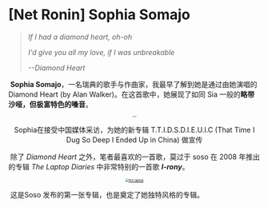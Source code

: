 # [Net Ronin] Sophia Somajo

> _If I had a diamond heart, oh-oh_
>
> *I'd give you all my love, if I was unbreakable*
>
> *--Diamond Heart*

​	**Sophia Somajo**，一名瑞典的歌手与作曲家，我最早了解到她是通过由她演唱的 Diamond Heart (by Alan Walker)。在这首歌中，她展现了如同 Sia 一般的**略带沙哑，但极富特色的嗓音**。

<p align="center"><a hero="https://youtu.be/gFAiiNSBZsY?si=TLZBbNzPNDYldC1j"><img src="https://cdn.jsdelivr.net/gh/GensMordor/ImageDocker@main/Images/sophia.png" alt="sophia" style="zoom:15%;"/></a></p>

<center>Sophia在接受中国媒体采访，为她的新专辑 T.T.I.D.S.D.I.E.U.I.C (That Time I Dug So Deep I Ended Up in China) 做宣传</center>

​	除了 *Diamond Heart* 之外，笔者最喜欢的一首歌，莫过于 soso 在 2008 年推出的专辑 *The Laptop Diaries* 中非常特别的一首歌 ***I-rony***。

<p align = "center"><a href = "https://www.youtube.com/embed/eoGCRZDO2Dw?si=H5yxRtZFv01DnUBG"><img src="https://cdn.jsdelivr.net/gh/GensMordor/ImageDocker@main/Images/the%20laptop.jpg" alt="the laptop" style="zoom:45%;" /></a></p>

​	这是Soso 发布的第一张专辑，也是奠定了她独特风格的专辑。